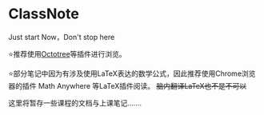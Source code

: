 # ClassNote
Just start Now，Don't stop here

:star:推荐使用[Octotree](https://github.com/buunguyen/octotree)等插件进行浏览。
 
:star:部分笔记中因为有涉及使用LaTeX表达的数学公式，因此推荐使用Chrome浏览器的插件 Math Anywhere 等LaTeX插件阅读。  ~~脑内翻译LaTeX也不是不可以~~
 
这里将暂存一些课程的文档与上课笔记.......
